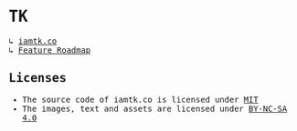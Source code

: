 <samp>

# TK

↳ [iamtk.co](https://www.iamtk.co)\
↳ [Feature Roadmap](https://github.com/imteekay/tk/projects/3)

## Licenses

- The source code of iamtk.co is licensed under [MIT](./LICENSE)
- The images, text and assets are licensed under [BY-NC-SA 4.0](./LICENSE.by-nc-sa-4.0.md)

</samp>
